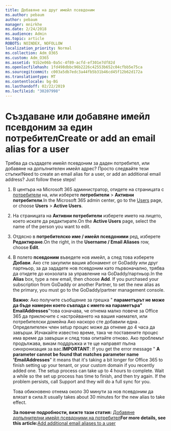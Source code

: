 ```yaml
---
title: Добавяне на друг имейл псевдоним
ms.author: pebaum
author: pebaum
manager: mnirkhe
ms.date: 2/24/2018
ms.audience: Admin
ms.topic: article
ROBOTS: NOINDEX, NOFOLLOW
localization_priority: Normal
ms.collection: Adm_O365
ms.custom: Adm_O365
ms.assetid: 91b2e06b-0a5c-4f89-acfd-ef301e7df82d
ms.openlocfilehash: 1fd498dbbc96b2226c42553b652c04cfbb5e75ca
ms.sourcegitcommit: c003a5db7edc3a44fb5b31b46cd45f12b62d172a
ms.translationtype: MT
ms.contentlocale: bg-BG
ms.lasthandoff: 02/22/2019
ms.locfileid: "30207998"
---
```

# <a name="create-or-add-an-email-alias-for-a-user"></a><span data-ttu-id="10248-102">Създаване или добавяне имейл псевдоним за един потребител</span><span class="sxs-lookup"><span data-stu-id="10248-102">Create or add an email alias for a user</span></span>

<span data-ttu-id="10248-p101">Трябва да създадете имейл псевдоним за даден потребител, или добавяне на допълнителен имейл адрес? Просто следвайте тези стъпки!</span><span class="sxs-lookup"><span data-stu-id="10248-p101">Need to create an email alias for a user, or add an additional email address? Just follow these steps!</span></span>
  
1. <span data-ttu-id="10248-105">В центъра на Microsoft 365 администратор, отидете на страницата с [потребители](https://go.microsoft.com/fwlink/p/?linkid=834822) на, или изберете **потребители** \> **Активни потребители**.</span><span class="sxs-lookup"><span data-stu-id="10248-105">In the Microsoft 365 admin center, go to the [Users](https://go.microsoft.com/fwlink/p/?linkid=834822) page, or choose **Users** \> **Active Users**.</span></span>
    
2. <span data-ttu-id="10248-106">На страницата на **Активни потребители** изберете името на лицето, което искате да редактирате.</span><span class="sxs-lookup"><span data-stu-id="10248-106">On the **Active Users** page, select the name of the person you want to edit.</span></span> 
    
3. <span data-ttu-id="10248-107">Отдясно в **потребителско име / имейл псевдоними** ред, изберете **Редактиране**.</span><span class="sxs-lookup"><span data-stu-id="10248-107">On the right, in the **Username / Email Aliases** row, choose **Edit**.</span></span>
    
4. <span data-ttu-id="10248-p102">В полето **псевдоним** въведете нов имейл, а след това изберете **Добави**. Ако сте закупили вашия абонамент от GoDaddy или друг партньор, за да зададете нов псевдоним като първоначално, трябва да отидете до конзолата за управление на GoDaddy/партньор.</span><span class="sxs-lookup"><span data-stu-id="10248-p102">In the **Alias** box, type a new email, then choose **Add**. If you purchased your subscription from GoDaddy or another Partner, to set the new alias as the primary, you must go to the GoDaddy/partner management console.</span></span> 
    
    <span data-ttu-id="10248-p103">**Важно**: Ако получите съобщение за грешка " **параметърът не може да бъде намерен което съвпада с името на параметъра" EmailAddresses**"това означава, че отнема малко повече за Office 365 да приключите с настройването на вашия наемател, или потребителски домейна Ако наскоро сте добавили една . Определителен член setup процес може да отнеме до 4 часа да завърши. Изчакайте известно време, така че поставените процес има време да завърши и след това опитайте отново. Ако проблемът продължава, викам поддръжка и те ще направят пълна синхронизация за вас.</span><span class="sxs-lookup"><span data-stu-id="10248-p103">**IMPORTANT**: If you get the error message " **A parameter cannot be found that matches parameter name 'EmailAddresses**" it means that it's taking a bit longer for Office 365 to finish setting up your tenant, or your custom domain if you recently added one. The setup process can take up to 4 hours to complete. Wait a while so the set up process has time to finish, and then try again. If the problem persists, call Support and they will do a full sync for you.</span></span>
    
    <span data-ttu-id="10248-114">Това обикновено отнема около 30 минути за нов псевдоним да влязат в сила.</span><span class="sxs-lookup"><span data-stu-id="10248-114">It usually takes about 30 minutes for the new alias to take effect.</span></span>
    
    <span data-ttu-id="10248-115">**За повече подробности, вижте тази статия:** [Добавяне допълнителни имейл псевдоними на потребител](https://support.office.com/article/Add-additional-email-aliases-to-a-user-0b0bd900-68b1-4bf5-808b-5d240a7739f4.aspx)</span><span class="sxs-lookup"><span data-stu-id="10248-115">**For more details, see this article:**[Add additional email aliases to a user](https://support.office.com/article/Add-additional-email-aliases-to-a-user-0b0bd900-68b1-4bf5-808b-5d240a7739f4.aspx)</span></span>
    

